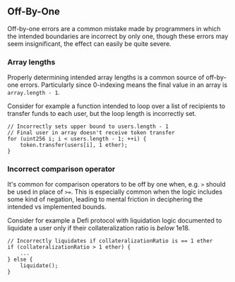 ## Off-By-One

Off-by-one errors are a common mistake made by programmers in which the intended boundaries are incorrect by only one, though these errors may seem insignificant, the effect can easily be quite severe. 

### Array lengths

Properly determining intended array lengths is a common source of off-by-one errors. Particularly since 0-indexing means the final value in an array is `array.length - 1`.

Consider for example a function intended to loop over a list of recipients to transfer funds to each user, but the loop length is incorrectly set.

```
// Incorrectly sets upper bound to users.length - 1
// Final user in array doesn't receive token transfer
for (uint256 i; i < users.length - 1; ++i) {
	token.transfer(users[i], 1 ether);
}
```

### Incorrect comparison operator

It's common for comparison operators to be off by one when, e.g. `>` should be used in place of `>=`. This is especially common when the logic includes some kind of negation, leading to mental friction in deciphering the intended vs implemented bounds.

Consider for example a Defi protocol with liquidation logic documented to liquidate a user only if their collateralization ratio is *below* 1e18.

```
// Incorrectly liquidates if collateralizationRatio is == 1 ether
if (collateralizationRatio > 1 ether) {
	...
} else {
	liquidate();
}
```


